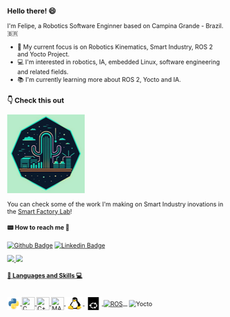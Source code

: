 ### Hello there! 😄

I'm Felipe, a Robotics Software Enginner based on Campina Grande - Brazil. 🇧🇷

- 🤖 My current focus is on Robotics Kinematics, Smart Industry, ROS 2 and Yocto Project.
- 💻 I'm interested in robotics, IA, embedded Linux, software engineering and related fields.
- 📚 I'm currently learning more about ROS 2, Yocto and IA.

### 👇 Check this out

<p align="left">
  <img width="180" height="183" src="https://github.com/SmartFactoryLab-UFCG/.github/blob/main/smart-factory-logo-v1.png">
</p>

You can check some of the work I'm making on Smart Industry inovations in the [Smart Factory Lab](https://github.com/SmartFactoryLab-UFCG)!

#### 📟 How to reach me 🐷

[![Github Badge](https://img.shields.io/badge/-Github-000?style=flat-square&logo=Github&logoColor=white)](https://github.com/FelipeH92)
[![Linkedin Badge](https://img.shields.io/badge/-LinkedIn-blue?style=flat-square&logo=Linkedin&logoColor=white)](https://www.linkedin.com/in/felipe-henrique-neiva-do-nascimento-196122a0/)

 <div>
  <a href="https://github.com/https://github.com/davijuvencio">
  <img height="180em" src="https://github-readme-stats.vercel.app/api?username=FelipeH92&show_icons=true&theme=tokyonight&include_all_commits=true&count_private=true"/>
  <img height="180em" src="https://github-readme-stats.vercel.app/api/top-langs/?username=FelipeH92&layout=compact&langs_count=7&theme=tokyonight"/>
</div>

#### 🗿 Languages and Skills 💻
 
  <div style="display: inline_block"><br>
  <img align="center" title="Python" height="30" width="30" src="https://raw.githubusercontent.com/devicons/devicon/master/icons/python/python-original.svg">
  <img align="center" title="C" height="30" width="30" src="https://user-images.githubusercontent.com/50504364/130326288-90246802-5be9-49e6-bfa2-37d043459a49.png">
  <img align="center" title="C++" height="30" width="30" src="https://user-images.githubusercontent.com/50504364/130326327-bb46ead9-c166-4496-827c-e18f67be7b71.png">
  <img align="center" title="MATLAB" height="30" width="30" src="https://user-images.githubusercontent.com/50504364/130326223-675b1818-4a65-417b-8649-4c82bf2f1f88.png">
  <img align="center" title="Linux" height="30" width="40" src="https://raw.githubusercontent.com/devicons/devicon/master/icons/linux/linux-original.svg">
  <img align="center" title="Ubuntu" height="30" width="40" src="https://raw.githubusercontent.com/devicons/devicon/master/icons/ubuntu/ubuntu-plain.svg">
  <a href="https://www.ros.org/" target="_blank" rel="noreferrer"> <img align="center" src="https://upload.wikimedia.org/wikipedia/commons/b/bb/Ros_logo.svg" alt="ROS" width="60" height="30"/> &ensp;</a>
  <img align="center" title="Yocto" height="30" src="https://upload.wikimedia.org/wikipedia/commons/0/00/Yocto_Project_logo.svg">
  </div>

<!--
[![Felipe's GitHub stats](https://github-readme-stats.vercel.app/api?username=FelipeH92&show_icons=true&theme=tokyonight)](https://github.com/anuraghazra/github-readme-stats)
-->

<!--
**FelipeH92/FelipeH92** is a ✨ _special_ ✨ repository because its `README.md` (this file) appears on your GitHub profile.

Here are some ideas to get you started:

- 🔭 I’m currently working on ...
- 🌱 I’m currently learning ...
- 👯 I’m looking to collaborate on ...
- 🤔 I’m looking for help with ...
- 💬 Ask me about ...
- 📫 How to reach me: ...
- 😄 Pronouns: ...
- ⚡ Fun fact: ...
-->
